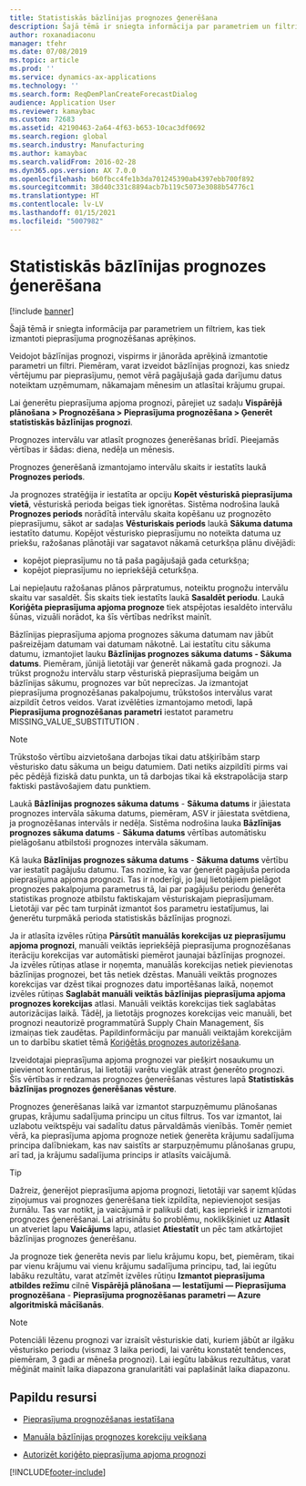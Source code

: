 ```yaml
---
title: Statistiskās bāzlīnijas prognozes ģenerēšana
description: Šajā tēmā ir sniegta informācija par parametriem un filtriem, kas tiek izmantoti pieprasījuma prognozēšanas aprēķinos.
author: roxanadiaconu
manager: tfehr
ms.date: 07/08/2019
ms.topic: article
ms.prod: ''
ms.service: dynamics-ax-applications
ms.technology: ''
ms.search.form: ReqDemPlanCreateForecastDialog
audience: Application User
ms.reviewer: kamaybac
ms.custom: 72683
ms.assetid: 42190463-2a64-4f63-b653-10cac3df0692
ms.search.region: global
ms.search.industry: Manufacturing
ms.author: kamaybac
ms.search.validFrom: 2016-02-28
ms.dyn365.ops.version: AX 7.0.0
ms.openlocfilehash: b60fbcc4fe1b3da701245390ab4397ebb700f892
ms.sourcegitcommit: 38d40c331c8894acb7b119c5073e3088b54776c1
ms.translationtype: HT
ms.contentlocale: lv-LV
ms.lasthandoff: 01/15/2021
ms.locfileid: "5007982"
---
```

# <a name="generate-a-statistical-baseline-forecast"></a>Statistiskās bāzlīnijas prognozes ģenerēšana

[!include [banner](../includes/banner.md)]

Šajā tēmā ir sniegta informācija par parametriem un filtriem, kas tiek izmantoti pieprasījuma prognozēšanas aprēķinos. 

Veidojot bāzlīnijas prognozi, vispirms ir jānorāda aprēķinā izmantotie parametri un filtri. Piemēram, varat izveidot bāzlīnijas prognozi, kas sniedz vērtējumu par pieprasījumu, ņemot vērā pagājušajā gada darījumu datus noteiktam uzņēmumam, nākamajam mēnesim un atlasītai krājumu grupai. 

Lai ģenerētu pieprasījuma apjoma prognozi, pārejiet uz sadaļu **Vispārējā plānošana &gt; Prognozēšana &gt; Pieprasījuma prognozēšana &gt; Ģenerēt statistiskās bāzlīnijas prognozi**. 

Prognozes intervālu var atlasīt prognozes ģenerēšanas brīdī. Pieejamās vērtības ir šādas: diena, nedēļa un mēnesis. 

Prognozes ģenerēšanā izmantojamo intervālu skaits ir iestatīts laukā **Prognozes periods**. 

Ja prognozes stratēģija ir iestatīta ar opciju **Kopēt vēsturiskā pieprasījuma vietā**, vēsturiskā perioda beigas tiek ignorētas. Sistēma nodrošina laukā **Prognozes periods** norādītā intervālu skaita kopēšanu uz prognozēto pieprasījumu, sākot ar sadaļas **Vēsturiskais periods** laukā **Sākuma datuma** iestatīto datumu. Kopējot vēsturisko pieprasījumu no noteikta datuma uz priekšu, ražošanas plānotāji var sagatavot nākamā ceturkšņa plānu divējādi:

-   kopējot pieprasījumu no tā paša pagājušajā gada ceturkšņa;
-   kopējot pieprasījumu no iepriekšējā ceturkšņa.

Lai nepieļautu ražošanas plānos pārpratumus, noteiktu prognožu intervālu skaitu var sasaldēt. Šis skaits tiek iestatīts laukā **Sasaldēt periodu**. Laukā **Koriģēta pieprasījuma apjoma prognoze** tiek atspējotas iesaldēto intervālu šūnas, vizuāli norādot, ka šīs vērtības nedrīkst mainīt. 

Bāzlīnijas pieprasījuma apjoma prognozes sākuma datumam nav jābūt pašreizējam datumam vai datumam nākotnē. Lai iestatītu citu sākuma datumu, izmantojiet lauku **Bāzlīnijas prognozes sākuma datums - Sākuma datums**. Piemēram, jūnijā lietotāji var ģenerēt nākamā gada prognozi. Ja trūkst prognožu intervālu starp vēsturiskā pieprasījuma beigām un bāzlīnijas sākumu, prognozes var būt neprecīzas. Ja izmantojat pieprasījuma prognozēšanas pakalpojumu, trūkstošos intervālus varat aizpildīt četros veidos. Varat izvēlēties izmantojamo metodi, lapā **Pieprasījuma prognozēšanas parametri** iestatot parametru MISSING\_VALUE\_SUBSTITUTION . 

> [!NOTE]
> Trūkstošo vērtību aizvietošana darbojas tikai datu atšķirībām starp vēsturisko datu sākuma un beigu datumiem. Dati netiks aizpildīti pirms vai pēc pēdējā fiziskā datu punkta, un tā darbojas tikai kā ekstrapolācija starp faktiski pastāvošajiem datu punktiem. 

Laukā **Bāzlīnijas prognozes sākuma datums** - **Sākuma datums** ir jāiestata prognozes intervāla sākuma datums, piemēram, ASV ir jāiestata svētdiena, ja prognozēšanas intervāls ir nedēļa. Sistēma nodrošina lauka **Bāzlīnijas prognozes sākuma datums** - **Sākuma datums** vērtības automātisku pielāgošanu atbilstoši prognozes intervāla sākumam. 

Kā lauka **Bāzlīnijas prognozes sākuma datums** - **Sākuma datums** vērtību var iestatīt pagājušu datumu. Tas nozīme, ka var ģenerēt pagājuša perioda pieprasījuma apjoma prognozi. Tas ir noderīgi, jo ļauj lietotājiem pielāgot prognozes pakalpojuma parametrus tā, lai par pagājušu periodu ģenerēta statistikas prognoze atbilstu faktiskajam vēsturiskajam pieprasījumam. Lietotāji var pēc tam turpināt izmantot šos parametru iestatījumus, lai ģenerētu turpmākā perioda statistiskās bāzlīnijas prognozi. 

Ja ir atlasīta izvēles rūtiņa **Pārsūtīt manuālās korekcijas uz pieprasījumu apjoma prognozi**, manuāli veiktās iepriekšējā pieprasījuma prognozēšanas iterāciju korekcijas var automātiski piemērot jaunajai bāzlīnijas prognozei. Ja izvēles rūtiņas atlase ir noņemta, manuālās korekcijas netiek pievienotas bāzlīnijas prognozei, bet tās netiek dzēstas. Manuāli veiktās prognozes korekcijas var dzēst tikai prognozes datu importēšanas laikā, noņemot izvēles rūtiņas **Saglabāt manuāli veiktās bāzlīnijas pieprasījuma apjoma prognozes korekcijas** atlasi. Manuāli veiktās korekcijas tiek saglabātas autorizācijas laikā. Tādēļ, ja lietotājs prognozes korekcijas veic manuāli, bet prognozi neautorizē programmatūrā Supply Chain Management, šīs izmaiņas tiek zaudētas. Papildinformāciju par manuāli veiktajām korekcijām un to darbību skatiet tēmā [Koriģētās prognozes autorizēšana](authorize-adjusted-forecast.md). 

Izveidotajai pieprasījuma apjoma prognozei var piešķirt nosaukumu un pievienot komentārus, lai lietotāji varētu vieglāk atrast ģenerēto prognozi. Šīs vērtības ir redzamas prognozes ģenerēšanas vēstures lapā **Statistiskās bāzlīnijas prognozes ģenerēšanas vēsture**. 

Prognozes ģenerēšanas laikā var izmantot starpuzņēmumu plānošanas grupas, krājumu sadalījuma principu un citus filtrus. Tos var izmantot, lai uzlabotu veiktspēju vai sadalītu datus pārvaldāmās vienībās. Tomēr ņemiet vērā, ka pieprasījuma apjoma prognoze netiek ģenerēta krājumu sadalījuma principa dalībniekam, kas nav saistīts ar starpuzņēmumu plānošanas grupu, arī tad, ja krājumu sadalījuma princips ir atlasīts vaicājumā. 

> [!TIP]
> Dažreiz, ģenerējot pieprasījuma apjoma prognozi, lietotāji var saņemt kļūdas ziņojumus vai prognozes ģenerēšana tiek izpildīta, nepievienojot sesijas žurnālu. Tas var notikt, ja vaicājumā ir palikuši dati, kas iepriekš ir izmantoti prognozes ģenerēšanai. Lai atrisinātu šo problēmu, noklikšķiniet uz **Atlasīt** un atveriet lapu **Vaicājums** lapu, atlasiet **Atiestatīt** un pēc tam atkārtojiet bāzlīnijas prognozes ģenerēšanu. 

Ja prognoze tiek ģenerēta nevis par lielu krājumu kopu, bet, piemēram, tikai par vienu krājumu vai vienu krājumu sadalījuma principu, tad, lai iegūtu labāku rezultātu, varat atzīmēt izvēles rūtiņu **Izmantot pieprasījuma atbildes režīmu** cilnē **Vispārējā plānošana — Iestatījumi — Pieprasījuma prognozēšana** - **Pieprasījuma prognozēšanas parametri — Azure algoritmiskā mācīšanās**.

> [!NOTE]
> Potenciāli lēzenu prognozi var izraisīt vēsturiskie dati, kuriem jābūt ar ilgāku vēsturisko periodu (vismaz 3 laika periodi, lai varētu konstatēt tendences, piemēram, 3 gadi ar mēneša prognozi). Lai iegūtu labākus rezultātus, varat mēģināt mainīt laika diapazona granularitāti vai paplašināt laika diapazonu.

<a name="additional-resources"></a>Papildu resursi
--------

- [Pieprasījuma prognozēšanas iestatīšana](demand-forecasting-setup.md)

- [Manuāla bāzlīnijas prognozes korekciju veikšana](manual-adjustments-baseline-forecast.md)

- [Autorizēt koriģēto pieprasījuma apjoma prognozi](authorize-adjusted-forecast.md)


[!INCLUDE[footer-include](../../includes/footer-banner.md)]
